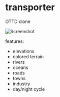 # transporter
OTTD clone

![Screenshot](https://github.com/alexdawn/transporter/blob/master/screenshots/moreScenary.PNG)

features:

* elevations
* colored terrain
* rivers
* oceans
* roads
* towns
* industry
* day/night cycle

